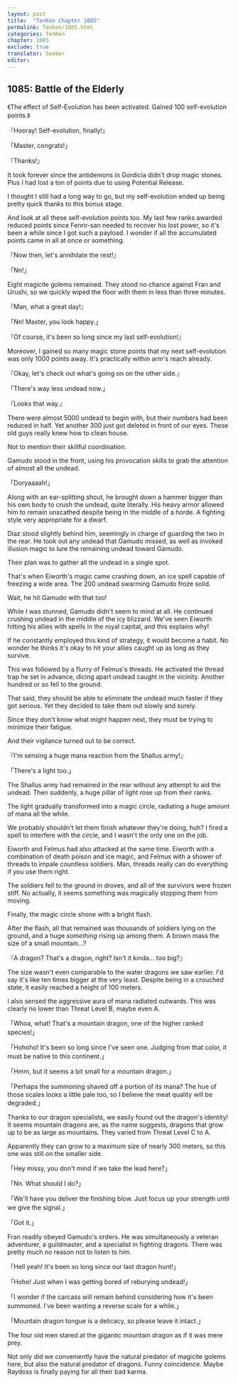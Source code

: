 ```yaml
---
layout: post
title:  "TenKen Chapter 1085"
permalink: Tenken/1085.html
categories: TenKen
chapter: 1085
exclude: true
translator: Seeker
editor: 
---
```

<h2>1085: Battle of the Elderly</h2>

《The effect of Self-Evolution has been activated. Gained 100 self-evolution points.》

『Hooray! Self-evolution, finally!』

「Master, congrats!」

『Thanks!』

It took forever since the antidemons in Gordicia didn't drop magic stones. Plus I had lost a ton of points due to using Potential Release.

I thought I still had a long way to go, but my self-evolution ended up being pretty quick thanks to this bonus stage.

And look at all these self-evolution points too. My last few ranks awarded reduced points since Fenrir-san needed to recover his lost power, so it's been a while since I got such a payload. I wonder if all the accumulated points came in all at once or something.

『Now then, let's annihilate the rest!』

「Nn!」

Eight magicite golems remained. They stood no chance against Fran and Urushi, so we quickly wiped the floor with them in less than three minutes.

『Man, what a great day!』

「Nn! Master, you look happy.」

『Of course, it's been so long since my last self-evolution!』

Moreover, I gained so many magic stone points that my next self-evolution was only 1000 points away. It's practically within arm's reach already.

『Okay, let's check out what's going on on the other side.』

「There's way less undead now.」

『Looks that way.』

There were almost 5000 undead to begin with, but their numbers had been reduced in half. Yet another 300 just got deleted in front of our eyes. These old guys really knew how to clean house.

Not to mention their skillful coordination.

Gamudo stood in the front, using his provocation skills to grab the attention of almost all the undead.

「Doryaaaah!」

Along with an ear-splitting shout, he brought down a hammer bigger than his own body to crush the undead, quite literally. His heavy armor allowed him to remain unscathed despite being in the middle of a horde. A fighting style very appropriate for a dwarf.

Diaz stood slightly behind him, seemingly in charge of guarding the two in the rear. He took out any undead that Gamudo missed, as well as invoked illusion magic to lure the remaining undead toward Gamudo.

Their plan was to gather all the undead in a single spot.

That's when Eiworth's magic came crashing down, an ice spell capable of freezing a wide area. The 200 undead swarming Gamudo froze solid.

Wait, he hit Gamudo with that too!

While I was stunned, Gamudo didn't seem to mind at all. He continued crushing undead in the middle of the icy blizzard. We've seen Eiworth hitting his allies with spells in the royal capital, and this explains why!

If he constantly employed this kind of strategy, it would become a habit. No wonder he thinks it's okay to hit your allies caught up as long as they survive.

This was followed by a flurry of Felmus's threads. He activated the thread trap he set in advance, dicing apart undead caught in the vicinity. Another hundred or so fell to the ground.

That said, they should be able to eliminate the undead much faster if they got serious. Yet they decided to take them out slowly and surely.

Since they don't know what might happen next, they must be trying to minimize their fatigue.

And their vigilance turned out to be correct.

『I'm sensing a huge mana reaction from the Shallus army!』

「There's a light too.」

The Shallus army had remained in the rear without any attempt to aid the undead. Then suddenly, a huge pillar of light rose up from their ranks.

The light gradually transformed into a magic circle, radiating a huge amount of mana all the while.

We probably shouldn't let them finish whatever they're doing, huh? I fired a spell to interfere with the circle, and I wasn't the only one on the job.

Eiworth and Felmus had also attacked at the same time. Eiworth with a combination of death poison and ice magic, and Felmus with a shower of threads to impale countless soldiers. Man, threads really can do everything if you use them right.

The soldiers fell to the ground in droves, and all of the survivors were frozen stiff. No actually, it seems something was magically stopping them from moving.

Finally, the magic circle shone with a bright flash.

After the flash, all that remained was thousands of soldiers lying on the ground, and a huge *something* rising up among them. A brown mass the size of a small mountain...?

『A dragon? That's a dragon, right? Isn't it kinda... too big?』

The size wasn't even comparable to the water dragons we saw earlier. I'd say it's like ten times bigger at the very least. Despite being in a crouched state, it easily reached a height of 100 meters.

I also sensed the aggressive aura of mana radiated outwards. This was clearly no lower than Threat Level B, maybe even A.

「Whoa, what! That's a mountain dragon, one of the higher ranked species!」

「Hohoho! It's been so long since I've seen one. Judging from that color, it must be native to this continent.」

「Hmm, but it seems a bit small for a mountain dragon.」

「Perhaps the summoning shaved off a portion of its mana? The hue of those scales looks a little pale too, so I believe the meat quality will be degraded.」

Thanks to our dragon specialists, we easily found out the dragon's identity! It seems mountain dragons are, as the name suggests, dragons that grow up to be as large as mountains. They varied from Threat Level C to A.

Apparently they can grow to a maximum size of nearly 300 meters, so this one was still on the smaller side.

「Hey missy, you don't mind if we take the lead here?」

「Nn. What should I do?」

「We'll have you deliver the finishing blow. Just focus up your strength until we give the signal.」

「Got it.」

Fran readily obeyed Gamudo's orders. He was simultaneously a veteran adventurer, a guildmaster, and a specialist in fighting dragons. There was pretty much no reason not to listen to him.

「Hell yeah! It's been so long since our last dragon hunt!」

「Hoho! Just when I was getting bored of reburying undead!」

「I wonder if the carcass will remain behind considering how it's been summoned. I've been wanting a reverse scale for a while.」

「Mountain dragon tongue is a delicacy, so please leave it intact.」

The four old men stared at the gigantic mountain dragon as if it was mere prey.

Not only did we conveniently have the natural predator of magicite golems here, but also the natural predator of dragons. Funny coincidence. Maybe Raydoss is finally paying for all their bad karma.



